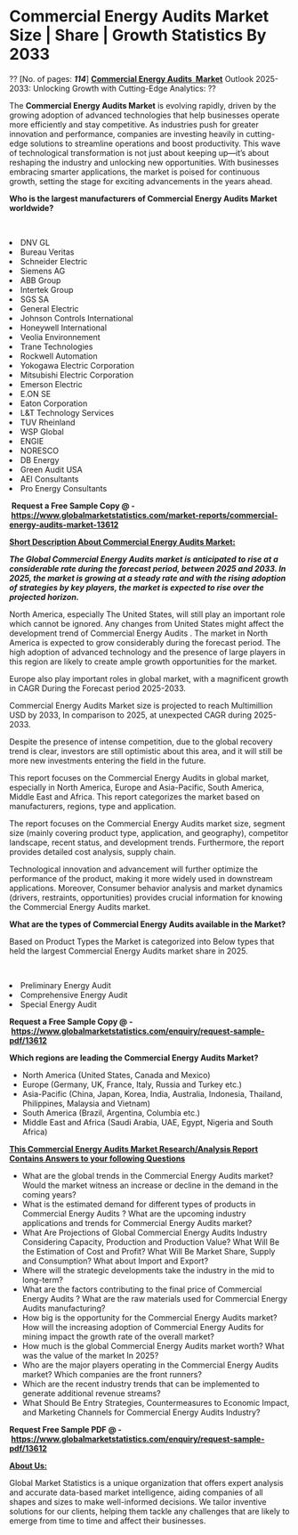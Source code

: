 <H1>Commercial Energy Audits Market Size | Share | Growth Statistics By 2033</H1><p>?? [No. of pages:&nbsp;<strong><em>114</em></strong>]&nbsp;<strong><a href="https://www.globalmarketstatistics.com/market-reports/commercial-energy-audits-market-13612">Commercial Energy Audits &nbsp;Market</a></strong>&nbsp;Outlook 2025-2033: Unlocking Growth with Cutting-Edge Analytics: ??</p><p>The <strong>Commercial Energy Audits Market</strong> is evolving rapidly, driven by the growing adoption of advanced technologies that help businesses operate more efficiently and stay competitive. As industries push for greater innovation and performance, companies are investing heavily in cutting-edge solutions to streamline operations and boost productivity. This wave of technological transformation is not just about keeping up&mdash;it&rsquo;s about reshaping the industry and unlocking new opportunities. With businesses embracing smarter applications, the market is poised for continuous growth, setting the stage for exciting advancements in the years ahead.</p><p><strong>Who is the largest manufacturers of Commercial Energy Audits Market worldwide?</strong></p><p>&nbsp;<li>DNV GL<li> Bureau Veritas<li> Schneider Electric<li> Siemens AG<li> ABB Group<li> Intertek Group<li> SGS SA<li> General Electric<li> Johnson Controls International<li> Honeywell International<li> Veolia Environnement<li> Trane Technologies<li> Rockwell Automation<li> Yokogawa Electric Corporation<li> Mitsubishi Electric Corporation<li> Emerson Electric<li> E.ON SE<li> Eaton Corporation<li> L&T Technology Services<li> TUV Rheinland<li> WSP Global<li> ENGIE<li> NORESCO<li> DB Energy<li> Green Audit USA<li> AEI Consultants<li> Pro Energy Consultants</p><p>&nbsp;<strong>Request a Free Sample Copy @ -&nbsp;<a href="https://www.globalmarketstatistics.com/market-reports/commercial-energy-audits-market-13612">https://www.globalmarketstatistics.com/market-reports/commercial-energy-audits-market-13612</a></strong></p><p><strong><u>Short Description About Commercial Energy Audits Market:</u></strong></p><p><strong><em>The Global Commercial Energy Audits market is anticipated to rise at a considerable rate during the forecast period, between 2025 and 2033. In 2025, the market is growing at a steady rate and with the rising adoption of strategies by key players, the market is expected to rise over the projected horizon.</em></strong></p><p>North America, especially The United States, will still play an important role which cannot be ignored. Any changes from United States might affect the development trend of Commercial Energy Audits . The market in North America is expected to grow considerably during the forecast period. The high adoption of advanced technology and the presence of large players in this region are likely to create ample growth opportunities for the market.</p><p>Europe also play important roles in global market, with a magnificent growth in CAGR During the Forecast period 2025-2033.</p><p>Commercial Energy Audits Market size is projected to reach Multimillion USD by 2033, In comparison to 2025, at unexpected CAGR during 2025-2033.</p><p>Despite the presence of intense competition, due to the global recovery trend is clear, investors are still optimistic about this area, and it will still be more new investments entering the field in the future.</p><p>This report focuses on the Commercial Energy Audits in global market, especially in North America, Europe and Asia-Pacific, South America, Middle East and Africa. This report categorizes the market based on manufacturers, regions, type and application.</p><p>The report focuses on the Commercial Energy Audits market size, segment size (mainly covering product type, application, and geography), competitor landscape, recent status, and development trends. Furthermore, the report provides detailed cost analysis, supply chain.</p><p>Technological innovation and advancement will further optimize the performance of the product, making it more widely used in downstream applications. Moreover, Consumer behavior analysis and market dynamics (drivers, restraints, opportunities) provides crucial information for knowing the Commercial Energy Audits market.</p><p><strong>What are the types of Commercial Energy Audits available in the Market?</strong></p><p>Based on Product Types the Market is categorized into Below types that held the largest Commercial Energy Audits market share in 2025.</p><p>&nbsp;<li>Preliminary Energy Audit<li> Comprehensive Energy Audit<li> Special Energy Audit&nbsp;</p><p><strong>Request a Free Sample Copy @ -&nbsp;<a href="https://www.globalmarketstatistics.com/enquiry/request-sample-pdf/13612">https://www.globalmarketstatistics.com/enquiry/request-sample-pdf/13612</a></strong></p><p><strong>Which regions are leading the Commercial Energy Audits Market?</strong></p><ul><li>North America (United States, Canada and Mexico)</li><li>Europe (Germany, UK, France, Italy, Russia and Turkey etc.)</li><li>Asia-Pacific (China, Japan, Korea, India, Australia, Indonesia, Thailand, Philippines, Malaysia and Vietnam)</li><li>South America (Brazil, Argentina, Columbia etc.)</li><li>Middle East and Africa (Saudi Arabia, UAE, Egypt, Nigeria and South Africa)</li></ul><p><strong><u>This Commercial Energy Audits Market Research/Analysis Report Contains Answers to your following Questions</u></strong></p><ul><li>What are the global trends in the Commercial Energy Audits market? Would the market witness an increase or decline in the demand in the coming years?</li><li>What is the estimated demand for different types of products in Commercial Energy Audits ? What are the upcoming industry applications and trends for Commercial Energy Audits market?</li><li>What Are Projections of Global Commercial Energy Audits Industry Considering Capacity, Production and Production Value? What Will Be the Estimation of Cost and Profit? What Will Be Market Share, Supply and Consumption? What about Import and Export?</li><li>Where will the strategic developments take the industry in the mid to long-term?</li><li>What are the factors contributing to the final price of Commercial Energy Audits ? What are the raw materials used for Commercial Energy Audits manufacturing?</li><li>How big is the opportunity for the Commercial Energy Audits market? How will the increasing adoption of Commercial Energy Audits for mining impact the growth rate of the overall market?</li><li>How much is the global Commercial Energy Audits market worth? What was the value of the market In 2025?</li><li>Who are the major players operating in the Commercial Energy Audits market? Which companies are the front runners?</li><li>Which are the recent industry trends that can be implemented to generate additional revenue streams?</li><li>What Should Be Entry Strategies, Countermeasures to Economic Impact, and Marketing Channels for Commercial Energy Audits Industry?</li></ul><p><strong>Request Free Sample PDF @ -&nbsp;<a href="https://www.globalmarketstatistics.com/enquiry/request-sample-pdf/13612">https://www.globalmarketstatistics.com/enquiry/request-sample-pdf/13612</a></strong></p><p><strong><u>About Us:</u></strong></p><p>Global Market Statistics&nbsp;is a unique organization that offers expert analysis and accurate data-based market intelligence, aiding companies of all shapes and sizes to make well-informed decisions. We tailor inventive solutions for our clients, helping them tackle any challenges that are likely to emerge from time to time and affect their businesses.</p>
